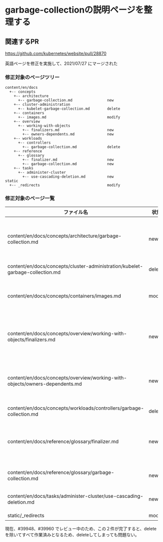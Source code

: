 # garbage-collectionの説明ページを整理する

## 関連するPR

https://github.com/kubernetes/website/pull/28870

英語ページを修正を実施して、2021/07/27 にマージされた

### 修正対象のページツリー

```
content/en/docs
  +-- concepts
    +-- architecture
      +-- garbage-collection.md                new
    +-- cluster-administration
      +-- kubelet-garbage-collection.md        delete
    +-- containers
      +-- images.md                            modify
    +-- overview
      +-- working-with-objects
        +-- finalizers.md                      new
        +-- owners-dependents.md               new
    +-- workloads
      +-- controllers
        +-- garbage-collection.md              delete
    +-- reference
      +-- glossary
        +-- finalizer.md                       new
        +-- garbage-collection.md              new
    +-- tasks
      +-- administer-cluster
        +-- use-cascading-deletion.md          new
static
  +-- _redirects                               modify
```

### 修正対象のページ一覧

|ファイル名     |状態|コメント|
|---            |--- |---     |
|content/en/docs/concepts/architecture/garbage-collection.md                    |new    |#31063でjaにも作成済み<br>(2022/4/3 マージされた) |
|content/en/docs/concepts/cluster-administration/kubelet-garbage-collection.md  |delete |jaにはまだ残っている        |
|content/en/docs/concepts/containers/images.md                                  |modify |#35809でjaも最新化<br>(2022/9/9 マージされた) |
|content/en/docs/concepts/overview/working-with-objects/finalizers.md           |new    |#38768でjaにも作成済み<br>(2023/2/3 マージされた) |
|content/en/docs/concepts/overview/working-with-objects/owners-dependents.md    |new    |#38794でjaにも作成済み<br>(2023/2/3 マージされた) |
|content/en/docs/concepts/workloads/controllers/garbage-collection.md           |delete |jaにはまだ残っている        |
|content/en/docs/reference/glossary/finalizer.md                                |new    |#38768でjaにも作成済み<br>(2023/2/3 マージされた) |
|content/en/docs/reference/glossary/garbage-collection.md                       |new    |#39948でjaのレビュー中        |
|content/en/docs/tasks/administer-cluster/use-cascading-deletion.md             |new    |#39960でjaのレビュー中        |
|static/_redirects                                                              |modify |言語共通                    |

現在、#39948、#39960 でレビュー中のため、この２件が完了すると、deleteを除いてすべて作業済みとなるため、deleteしてしまっても問題ない。
